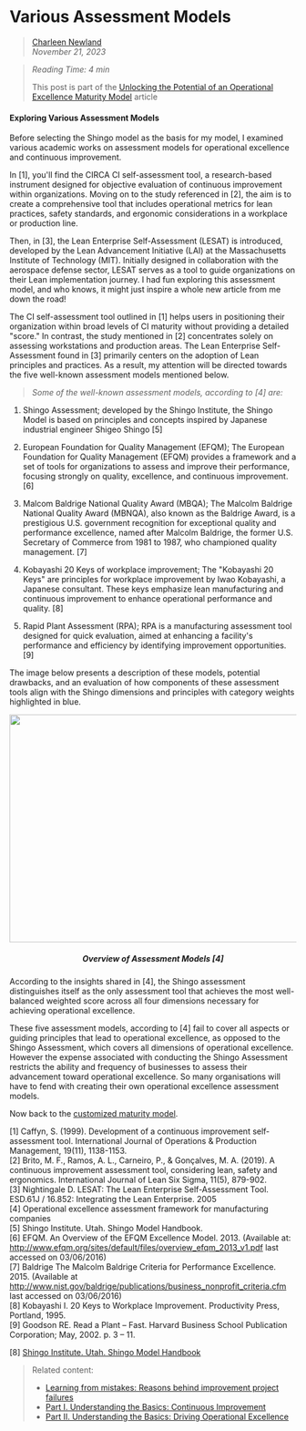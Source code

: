 # Various Assessment Models



>[Charleen Newland](http://newlandcharleen.com/)<br/>
>*November 21, 2023*<br/>

>*Reading Time: 4 min*
>
>This post is part of the [Unlocking the Potential of an Operational Excellence Maturity Model](https://github.com/charleennewland/blog/blob/post03/maturity_model.md) article <br/>

#### Exploring Various Assessment Models
Before selecting the Shingo model as the basis for my model, I examined various academic works on assessment models for operational excellence and continuous improvement.

In [1], you'll find the CIRCA CI self-assessment tool, a research-based instrument designed for objective evaluation of continuous improvement within organizations. Moving on to the study referenced in [2], the aim is to create a comprehensive tool that includes operational metrics for lean practices, safety standards, and ergonomic considerations in a workplace or production line.

Then, in [3], the Lean Enterprise Self-Assessment (LESAT) is introduced, developed by the Lean Advancement Initiative (LAI) at the Massachusetts Institute of Technology (MIT). Initially designed in collaboration with the aerospace defense sector, LESAT serves as a tool to guide organizations on their Lean implementation journey. I had fun exploring this assessment model, and who knows, it might just inspire a whole new article from me down the road!

The CI self-assessment tool outlined in [1] helps users in positioning their organization within broad levels of CI maturity without providing a detailed "score." In contrast, the study mentioned in [2] concentrates solely on assessing workstations and production areas. The Lean Enterprise Self-Assessment found in [3] primarily centers on the adoption of Lean principles and practices. As a result, my attention will be directed towards the five well-known assessment models mentioned below.

>*Some of the well-known assessment models, according to [4] are:*

1) Shingo Assessment; developed by the Shingo Institute, the Shingo Model is based on principles and concepts inspired by Japanese industrial engineer Shigeo Shingo [5]
   
2) European Foundation for Quality Management (EFQM); The European Foundation for Quality Management (EFQM) provides a framework and a set of tools for organizations to assess and improve their performance, focusing strongly on quality, excellence, and continuous improvement. [6]
   
3) Malcom Baldrige National Quality Award (MBQA); The Malcolm Baldrige National Quality Award (MBNQA), also known as the Baldrige Award, is a prestigious U.S. government recognition for exceptional quality and performance excellence, named after Malcolm Baldrige, the former U.S. Secretary of Commerce from 1981 to 1987, who championed quality management. [7]
   
4) Kobayashi 20 Keys of workplace improvement; The "Kobayashi 20 Keys" are principles for workplace improvement by Iwao Kobayashi, a Japanese consultant. These keys emphasize lean manufacturing and continuous improvement to enhance operational performance and quality. [8]
   
5) Rapid Plant Assessment (RPA); RPA is a manufacturing assessment tool designed for quick evaluation, aimed at enhancing a facility's performance and efficiency by identifying improvement opportunities. [9]

The image below presents a description of these models, potential drawbacks, and an evaluation of how components of these assessment tools align with the Shingo dimensions and principles with category weights highlighted in blue.


<p align="center">
  <img width="900" height="400" src="https://github.com/charleennewland/blog/assets/138404574/f0122af3-1d3f-4a65-88d5-c079f2cbf969)/300/300">
</p>

<h5 align="center">Overview of Assessment Models [4]</h5>   

According to the insights shared in [4], the Shingo assessment distinguishes itself as the only assessment tool that achieves the most well-balanced weighted score across all four dimensions necessary for achieving operational excellence.

These five assessment models, according to [4] fail to cover all aspects or guiding principles that lead to operational excellence, as opposed to the Shingo Assessment, which covers all dimensions of operational excellence. However the expense associated with conducting the Shingo Assessment restricts the ability and frequency of businesses to assess their advancement toward operational excellence. So many organisations will have to fend with creating their own operational excellence assessment models.

Now back to the [customized maturity model](https://github.com/charleennewland/blog/blob/post03/maturity_model.md).


[1] Caffyn, S. (1999). Development of a continuous improvement self‐assessment tool. International Journal of Operations & Production Management, 19(11), 1138-1153.<br>
[2] Brito, M. F., Ramos, A. L., Carneiro, P., & Gonçalves, M. A. (2019). A continuous improvement assessment tool, considering lean, safety and ergonomics. International Journal of Lean Six Sigma, 11(5), 879-902.<br>
[3] Nightingale D. LESAT: The Lean Enterprise Self-Assessment Tool. ESD.61J / 16.852: Integrating the Lean Enterprise. 2005 <br>
[4] Operational excellence assessment framework for manufacturing companies <br>
[5] Shingo Institute. Utah. Shingo Model Handbook.<br>
[6] EFQM. An Overview of the EFQM Excellence Model. 2013. (Available at: http://www.efqm.org/sites/default/files/overview_efqm_2013_v1.pdf last accessed on 03/06/2016)<br>
[7] Baldrige The Malcolm Baldrige Criteria for Performance Excellence. 2015. (Available at http://www.nist.gov/baldrige/publications/business_nonprofit_criteria.cfm last accessed on 03/06/2016) <br>
[8] Kobayashi I. 20 Keys to Workplace Improvement. Productivity Press, Portland, 1995. <br>
[9] Goodson RE. Read a Plant – Fast. Harvard Business School Publication Corporation; May, 2002. p. 3 – 11. <br>



[8] [Shingo Institute. Utah. Shingo Model Handbook](https://shingo.org/shingo-model/)<br>


>Related content:
>- [Learning from mistakes: Reasons behind improvement project failures](https://github.com/charleennewland/blog/blob/post02/process_improvement_failures.md)
>- [Part I. Understanding the Basics: Continuous Improvement](https://github.com/charleennewland/blog/blob/main/operational_excellence_pt1.md)
>- [Part II. Understanding the Basics: Driving Operational Excellence](https://github.com/charleennewland/blog/blob/post03/operational_excellence_pt2.md)   
